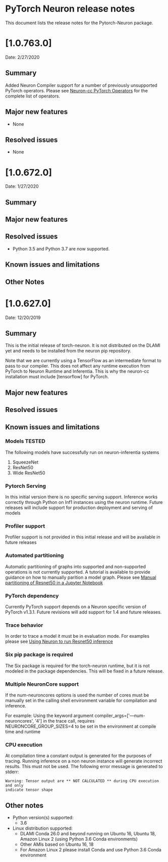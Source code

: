 # PyTorch Neuron release notes

This document lists the release notes for the Pytorch-Neuron package.

# [1.0.763.0]

Date: 2/27/2020

## Summary

Added Neuron Compiler support for a number of previously unsupported PyTorch operators. Please see [Neuron-cc PyTorch Operators](./neuron-cc-ops/neuron-cc-ops-pytorch.md) for the complete list of operators.

## Major new features

* None

## Resolved issues

* None

# [1.0.672.0]

Date: 1/27/2020

## Summary

## Major new features

## Resolved issues

* Python 3.5 and Python 3.7 are now supported.

## Known issues and limitations

## Other Notes


# [1.0.627.0]

Date: 12/20/2019

## Summary

This is the initial release of torch-neuron.  It is not distributed on the DLAMI yet and needs to be installed from the neuron pip repository.  

Note that we are currently using a TensorFlow as an intermediate format to pass to our compiler.  This does not affect any runtime execution from PyTorch to Neuron Runtime and Inferentia.  This is why the neuron-cc installation must include [tensorflow] for PyTorch.

## Major new features

## Resolved issues

## Known issues and limitations

### Models TESTED

The following models have successfully run on neuron-inferentia systems

1. SqueezeNet
2. ResNet50 
3. Wide ResNet50

### Pytorch Serving

In this initial version there is no specific serving support.  Inference works correctly through Python on Inf1 instances using the neuron runtime.  Future releases will include support for production deployment and serving of models

### Profiler support

Profiler support is not provided in this initial release and will be available in future releases

### Automated partitioning

Automatic partitioning of graphs into supported and non-supported operations is not currently supported.  A tutorial is available to provide guidance on how to manually parition a model graph. Please see [Manual partitioning of Resnet50 in a Jupyter Notebook](../docs/pytorch-neuron/tutorial-manual-partitioning.md) 

### PyTorch dependency

Currently PyTorch support depends on a Neuron specific version of PyTorch v1.3.1.  Future revisions will add support for 1.4 and future releases.

### Trace behavior

In order to trace a model it must be in evaluation mode.  For examples please see [Using Neuron to run Resnet50 inference](../docs/pytorch-neuron/tutorial-compile-infer.md)

### Six pip package is required

The Six package is required for the torch-neuron runtime, but it is not modeled in the package dependencies.  This will be fixed in a future release.

### Multiple NeuronCore support

If the num-neuroncores options is used the number of cores must be manually set in the calling shell environment variable for compilation and inference.

For example: Using the keyword argument  compiler_args=['—num-neuroncores', '4'] in the trace call, requires NEURONCORE_GROUP_SIZES=4 to be set in the environment at compile time and runtime 

### CPU execution

At compilation time a constant output is generated for the purposes of tracing.  Running inference on a non neuron instance will generate incorrect results.  This must not be used.  The following error message is generated to stderr:

```
Warning: Tensor output are ** NOT CALCULATED ** during CPU execution and only 
indicate tensor shape
```

## Other notes

* Python version(s) supported:
    * 3.6
* Linux distribution supported:
    * DLAMI Conda 26.0 and beyond running on Ubuntu 16, Ubuntu 18, Amazon Linux 2 (using Python 3.6 Conda environments)
    * Other AMIs based on Ubuntu 16, 18
    * For Amazon Linux 2 please install Conda and use Python 3.6 Conda environment



